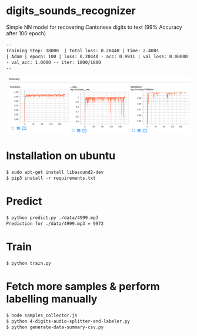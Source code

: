 # digits_sounds_recognizer
Simple NN model for recovering Cantonese digits to text  (99% Accuracy after 100 epoch)
```Shell
--
Training Step: 18000  | total loss: 0.20440 | time: 2.408s
| Adam | epoch: 100 | loss: 0.20440 - acc: 0.9911 | val_loss: 0.00000 - val_acc: 1.0000 -- iter: 1800/1800
--
```
![TensorBoard](img/tensorboard.png)

# Installation on ubuntu
```Shell
$ sudo apt-get install libasound2-dev
$ pip3 install -r requirements.txt
```

# Predict
```Shell
$ python predict.py ./data/4999.mp3
Prediction for ./data/4999.mp3 = 9972
```

# Train
```Shell
$ python train.py
```

# Fetch more samples & perform labelling manually
```Shell
$ node samples_collector.js
$ python 4-digits-audio-splitter-and-labeler.py
$ python generate-data-summary-csv.py
```